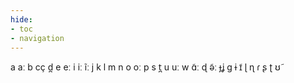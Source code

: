 ```yaml
---
hide:
- toc
- navigation
---
```

a
aː
b
cç
d̪
e
eː
i
iː
ĩː
j
k
l
m
n
o
oː
p
s
t̪
u
uː
w
ɑ̃ː
ɖ
ə̃ː
ɟʝ
ɡ
ɨ
ɪ̃
ɭ
ɳ
ɾ
ʂ
ʈ
ʊ̃
